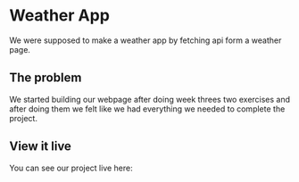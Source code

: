 # Weather App

We were supposed to make a weather app by fetching api form a weather page.

## The problem

We started building our webpage after doing week threes two exercises and after doing them we felt like we had everything we needed to complete the project.

## View it live

You can see our project live here:

